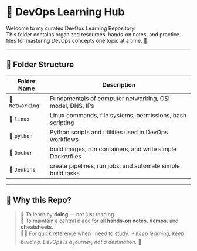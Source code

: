 # 🚀 DevOps Learning Hub

Welcome to my curated DevOps Learning Repository!  
This folder contains organized resources, hands-on notes, and practice files for mastering DevOps concepts one topic at a time. 🌱

---

## 📂 Folder Structure

| Folder Name          | Description                                      |
|----------------------|--------------------------------------------------|
| 📁 `Networking`       | Fundamentals of computer networking, OSI model, DNS, IPs |
| 📁 `linux`            | Linux commands, file systems, permissions, bash scripting |
| 📁 `python`           | Python scripts and utilities used in DevOps workflows |
| 📁 `Docker`           | build images, run containers, and write simple Dockerfiles |
| 📁 `Jenkins`           | create pipelines, run jobs, and automate simple build tasks |

---

## 📌 Why this Repo?

> 🧠 To learn by **doing** — not just reading.  
> 🧰 To maintain a central place for all **hands-on notes**, **demos**, and **cheatsheets**.  
> 🧑‍💻 For quick reference when i need to study.
> ⚡ *Keep learning, keep building. DevOps is a journey, not a destination.* 🌊
